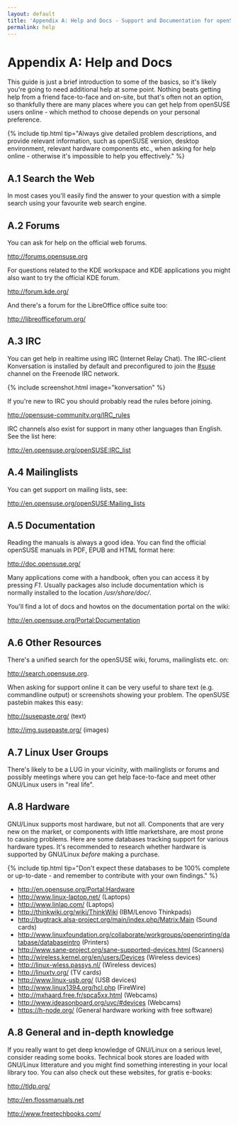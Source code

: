 ```yaml
---
layout: default
title: 'Appendix A: Help and Docs - Support and Documentation for openSUSE'
permalink: help
---
```


# Appendix A: Help and Docs

This guide is just a brief introduction to some of the basics, so it's likely you're going to need additional help at some point. Nothing beats getting help from a friend face-to-face and on-site, but that's often not an option, so thankfully there are many places where you can get help from openSUSE users online - which method to choose depends on your personal preference.

{% include tip.html tip="Always give detailed problem descriptions, and provide relevant information, such as openSUSE version, desktop environment, relevant hardware components etc., when asking for help online - otherwise it's impossible to help you effectively." %}

## A.1 Search the Web

In most cases you'll easily find the answer to your question with a simple search using your favourite web search engine.

## A.2 Forums

You can ask for help on the official web forums.

<http://forums.opensuse.org>

For questions related to the KDE workspace and KDE applications you might also want to try the official KDE forum.

<http://forum.kde.org/>

And there's a forum for the LibreOffice office suite too:

<http://libreofficeforum.org/>

## A.3 IRC

You can get help in realtime using IRC (Internet Relay Chat). The IRC-client Konversation is installed by default and preconfigured to join the <a href="irc://irc.opensuse.org/opensuse" class="button" title="join #suse on freenode">#suse</a> channel on the Freenode IRC network.

{% include screenshot.html image="konversation" %}

If you're new to IRC you should probably read the rules before joining.

<http://opensuse-community.org/IRC_rules>

IRC channels also exist for support in many other languages than English. See the list here:

<http://en.opensuse.org/openSUSE:IRC_list>

## A.4 Mailinglists

You can get support on mailing lists, see:

<http://en.opensuse.org/openSUSE:Mailing_lists>

## A.5 Documentation

Reading the manuals is always a good idea. You can find the official openSUSE manuals in PDF, EPUB and HTML format here:

<http://doc.opensuse.org/>

Many applications come with a handbook, often you can access it by pressing <i>F1</i>. Usually packages also include documentation which is normally installed to the location <i>/usr/share/doc/</i>.

You'll find a lot of docs and howtos on the documentation portal on the wiki:

<http://en.opensuse.org/Portal:Documentation>

## A.6 Other Resources

There's a unified search for the openSUSE wiki, forums, mailinglists etc. on:

<http://search.opensuse.org>.

When asking for support online it can be very useful to share text (e.g. commandline output) or screenshots showing your problem. The openSUSE pastebin makes this easy:

<http://susepaste.org/> (text)

<http://img.susepaste.org/> (images)

## A.7 Linux User Groups

There's likely to be a LUG in your vicinity, with mailinglists or forums and possibly meetings where you can get help face-to-face and meet other GNU/Linux users in "real life".

## A.8 Hardware

GNU/Linux supports most hardware, but not all. Components that are very new on the market, or components with little marketshare, are most prone to causing problems. Here are some databases tracking support for various hardware types. It's recommended to research whether hardware is supported by GNU/Linux <i>before</i> making a purchase.

{% include tip.html tip="Don't expect these databases to be 100% complete or up-to-date - and remember to contribute with your own findings." %}

- <http://en.opensuse.org/Portal:Hardware>
- <http://www.linux-laptop.net/> (Laptops)
- <http://www.linlap.com/> (Laptops)
- <http://thinkwiki.org/wiki/ThinkWiki> (IBM/Lenovo Thinkpads)
- <http://bugtrack.alsa-project.org/main/index.php/Matrix:Main> (Sound cards)
- <http://www.linuxfoundation.org/collaborate/workgroups/openprinting/database/databaseintro> (Printers)
- <http://www.sane-project.org/sane-supported-devices.html> (Scanners)
- <http://wireless.kernel.org/en/users/Devices> (Wireless devices)
- <http://linux-wless.passys.nl/> (Wireless devices)
- <http://linuxtv.org/> (TV cards)
- <http://www.linux-usb.org/> (USB devices)
- <http://www.linux1394.org/hcl.php> (FireWire)
- <http://mxhaard.free.fr/spca5xx.html> (Webcams)
- <http://www.ideasonboard.org/uvc/#devices> (Webcams)
- <https://h-node.org/> (General hardware working with free software)

## A.8 General and in-depth knowledge

If you really want to get deep knowledge of GNU/Linux on a serious level, consider reading some books. Technical book stores are loaded with GNU/Linux litterature and you might find something interesting in your local library too. You can also check out these websites, for gratis e-books:

<http://tldp.org/>

<http://en.flossmanuals.net>

<http://www.freetechbooks.com/>
